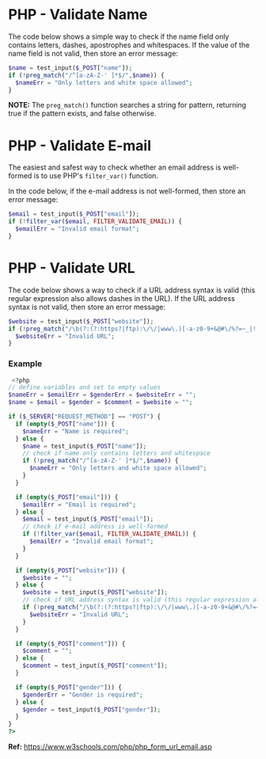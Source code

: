 # PHP - Validate Name

The code below shows a simple way to check if the name field only contains letters, dashes, apostrophes and whitespaces. If the value of the name field is not valid, then store an error message:

```PHP
$name = test_input($_POST["name"]);
if (!preg_match("/^[a-zA-Z-' ]*$/",$name)) {
  $nameErr = "Only letters and white space allowed";
}
```

**NOTE:** The `preg_match()` function searches a string for pattern, returning true if the pattern exists, and false otherwise.

# PHP - Validate E-mail

The easiest and safest way to check whether an email address is well-formed is to use PHP's `filter_var()` function.

In the code below, if the e-mail address is not well-formed, then store an error message:

```PHP
$email = test_input($_POST["email"]);
if (!filter_var($email, FILTER_VALIDATE_EMAIL)) {
  $emailErr = "Invalid email format";
}
```

# PHP - Validate URL

The code below shows a way to check if a URL address syntax is valid (this regular expression also allows dashes in the URL). If the URL address syntax is not valid, then store an error message:

```PHP
$website = test_input($_POST["website"]);
if (!preg_match("/\b(?:(?:https?|ftp):\/\/|www\.)[-a-z0-9+&@#\/%?=~_|!:,.;]*[-a-z0-9+&@#\/%=~_|]/i",$website)) {
  $websiteErr = "Invalid URL";
}
```
### Example

```PHP
 <?php
// define variables and set to empty values
$nameErr = $emailErr = $genderErr = $websiteErr = "";
$name = $email = $gender = $comment = $website = "";

if ($_SERVER["REQUEST_METHOD"] == "POST") {
  if (empty($_POST["name"])) {
    $nameErr = "Name is required";
  } else {
    $name = test_input($_POST["name"]);
    // check if name only contains letters and whitespace
    if (!preg_match("/^[a-zA-Z-' ]*$/",$name)) {
      $nameErr = "Only letters and white space allowed";
    }
  }

  if (empty($_POST["email"])) {
    $emailErr = "Email is required";
  } else {
    $email = test_input($_POST["email"]);
    // check if e-mail address is well-formed
    if (!filter_var($email, FILTER_VALIDATE_EMAIL)) {
      $emailErr = "Invalid email format";
    }
  }

  if (empty($_POST["website"])) {
    $website = "";
  } else {
    $website = test_input($_POST["website"]);
    // check if URL address syntax is valid (this regular expression also allows dashes in the URL)
    if (!preg_match("/\b(?:(?:https?|ftp):\/\/|www\.)[-a-z0-9+&@#\/%?=~_|!:,.;]*[-a-z0-9+&@#\/%=~_|]/i",$website)) {
      $websiteErr = "Invalid URL";
    }
  }

  if (empty($_POST["comment"])) {
    $comment = "";
  } else {
    $comment = test_input($_POST["comment"]);
  }

  if (empty($_POST["gender"])) {
    $genderErr = "Gender is required";
  } else {
    $gender = test_input($_POST["gender"]);
  }
}
?> 
```
**Ref:** https://www.w3schools.com/php/php_form_url_email.asp